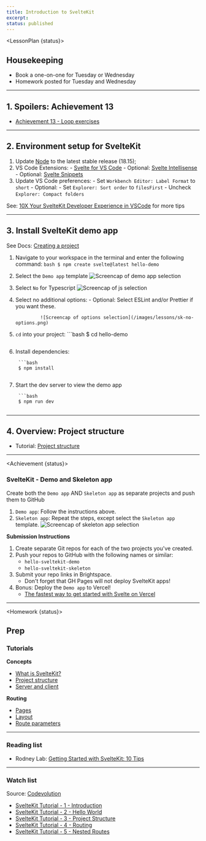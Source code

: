 ```yaml
---
title: Introduction to SvelteKit
excerpt:
status: published
---
```

<script>
	import Homework from "$lib/components/Homework.svelte";
	import LessonPlan from "$lib/components/LessonPlan.svelte";
	import LabTime from "$lib/components/LabTime.svelte";
	import Achievement from "$lib/components/Achievement.svelte";
</script>

<LessonPlan {status}>

## Housekeeping
- Book a one-on-one for Tuesday or Wednesday
- Homework posted for Tuesday and Wednesday

---

## 1. Spoilers: Achievement 13
- [Achievement 13 - Loop exercises](/courses/cpnt-262/day-13#achievement)

---

## 2. Environment setup for SvelteKit
1. Update [Node](https://nodejs.org/en/) to the latest stable release (18.15);
2. VS Code Extensions:
		- [Svelte for VS Code](https://marketplace.visualstudio.com/items?itemName=svelte.svelte-vscode)
		- Optional: [Svelte Intellisense](https://marketplace.visualstudio.com/items?itemName=ardenivanov.svelte-intellisense)
		- Optional: [Svelte Snippets](https://marketplace.visualstudio.com/items?itemName=fivethree.vscode-svelte-snippets)
3. Update VS Code preferences:
		- Set `Workbench Editor: Label Format` to `short`
		- Optional:
				- Set `Explorer: Sort order` to `filesFirst`
				- Uncheck `Explorer: Compact folders`

See: [10X Your SvelteKit Developer Experience in VSCode](https://www.youtube.com/watch?v=13v50nLh67Q) for more tips

---

## 3. Install SvelteKit demo app
See Docs: [Creating a project](https://kit.svelte.dev/docs/creating-a-project)

1. Navigate to your workspace in the terminal and enter the following command:
		```bash
		$ npm create svelte@latest hello-demo
		```
2. Select the `Demo app` template
		![Screencap of demo app selection](/images/lessons/sk-demo-app.png)
3. Select `No` for Typescript
		![Screencap of js selection](/images/lessons/sk-js.png)
4. Select no additional options:
		- Optional: Select ESLint and/or Prettier if you want these.

				![Screencap of options selection](/images/lessons/sk-no-options.png)
5. `cd` into your project:
		```bash
		$ cd hello-demo
    ```

6. Install dependencies:

		```bash
		$ npm install
    ```
7. Start the dev server to view the demo app

		```bash
		$ npm run dev
    ```

---

## 4. Overview: Project structure
- Tutorial: [Project structure](https://learn.svelte.dev/tutorial/project-structure)

</LessonPlan>

---

<Achievement {status}>

### SvelteKit - Demo and Skeleton app
Create both the `Demo app` AND `Skeleton app` as separate projects and push them to GitHub
1. `Demo app`: Follow the instructions above.
2. `Skeleton app`: Repeat the steps, except select the `Skeleton app` template.
		![Screencap of skeleton app selection](/images/lessons/sk-skeleton-app.png)

**Submission Instructions**
1. Create separate Git repos for each of the two projects you've created. 
2. Push your repos to GitHub with the following names or similar:
    - `hello-sveltekit-demo`
    - `hello-sveltekit-skeleton`
3. Submit your repo links in Brightspace.
    - Don't forget that GH Pages will not deploy SvelteKit apps!
4. Bonus: Deploy the `Demo app` to Vercel!
    - [The fastest way to get started with Svelte on Vercel](https://vercel.com/solutions/svelte)

</Achievement>

---

<Homework {status}>

## Prep
### Tutorials
**Concepts**
- [What is SvelteKit?](https://learn.svelte.dev/tutorial/introducing-sveltekit)
- [Project structure](https://learn.svelte.dev/tutorial/project-structure)
- [Server and client](https://learn.svelte.dev/tutorial/server-and-client)

**Routing**
- [Pages](https://learn.svelte.dev/tutorial/pages)
- [Layout](https://learn.svelte.dev/tutorial/layouts)
- [Route parameters](https://learn.svelte.dev/tutorial/params)

---

### Reading list
- Rodney Lab: [Getting Started with SvelteKit: 10 Tips](https://rodneylab.com/getting-started-with-sveltekit/)

---

### Watch list
Source: [Codevolution](https://www.youtube.com/@Codevolution)
- [SvelteKit Tutorial - 1 - Introduction](https://www.youtube.com/watch?v=UOMLvxfrTCA)
- [SvelteKit Tutorial - 2 - Hello World](https://www.youtube.com/watch?v=H09pgYzVrhc)
- [SvelteKit Tutorial - 3 - Project Structure](https://www.youtube.com/watch?v=iqm7Sv9VykI)
- [SvelteKit Tutorial - 4 - Routing](https://www.youtube.com/watch?v=IFZM2CGQ4cU)
- [SvelteKit Tutorial - 5 - Nested Routes](https://www.youtube.com/watch?v=1UiDq3RAD8c)

</Homework>